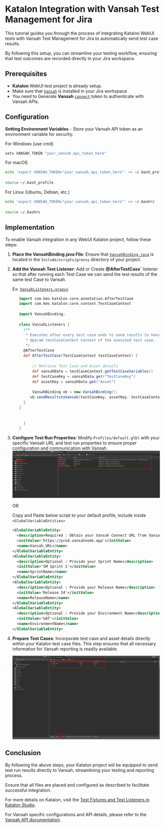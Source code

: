 # Katalon Integration with Vansah Test Management for Jira

This tutorial guides you through the process of integrating Katalon WebUI tests with Vansah Test Management for Jira to automatically send test case results. 

By following this setup, you can streamline your testing workflow, ensuring that test outcomes are recorded directly in your Jira workspace.

## Prerequisites
- **Katalon** WebUI test project is already setup.
- Make sure that [`Vansah`](https://marketplace.atlassian.com/apps/1224250/vansah-test-management-for-jira?tab=overview&hosting=cloud) is installed in your Jira workspace
- You need to Generate **Vansah** [`connect`](https://docs.vansah.com/docs-base/generate-a-vansah-api-token-from-jira-cloud/) token to authenticate with Vansah APIs.
## Configuration
**Setting Environment Variables** - Store your Vansah API token as an environment variable for security. 

For Windows (use cmd)
```cmd
setx VANSAH_TOKEN "your_vansah_api_token_here"

```
For macOS
```bash
echo 'export VANSAH_TOKEN="your_vansah_api_token_here"' >> ~/.bash_profile

source ~/.bash_profile

```
For Linux (Ubuntu, Debian, etc.)
```bash
echo 'export VANSAH_TOKEN="your_vansah_api_token_here"' >> ~/.bashrc

source ~/.bashrc

``` 
## Implementation

To enable Vansah integration in any WebUI Katalon project, follow these steps:

1. **Place the VansahBinding.java File**: Ensure that [`VansahBinding.java`](/Include/scripts/groovy/VansahBinding.java) is located in the `Include/scripts/groovy` directory of your project.

2. **Add the Vansah Test Listener**: Add or Create **@AfterTestCase`** listener so that after running each Test Case we can send the test results of the same test Case to Vansah.

   Ex: [`VansahListeners.groovy`](Test%20Listeners/VansahListeners.groovy)
   ```groovy
      import com.kms.katalon.core.annotation.AfterTestCase
      import com.kms.katalon.core.context.TestCaseContext

      import VansahBinding;

      class VansahListeners {
        /**
         * Executes after every test case ends to send results to Vansah.
         * @param testCaseContext Context of the executed test case.
         */
        @AfterTestCase
        def AfterTestCase(TestCaseContext testCaseContext) {
        
            // Retrieve Test Case and Asset details
            def vansahData = testCaseContext.getTestCaseVariables()
            def testCaseKey = vansahData.get("TestCaseKey")
            def assetKey = vansahData.get("Asset")
        
            VansahBinding vb = new VansahBinding();
           vb.sendResultstoVansah(testCaseKey, assetKey, testCaseContext.getTestCaseStatus());
        }
      }

		
    	}
      }
   ```

4. **Configure Test Run Properties**: Modify `Profiles/default.glbl` with your specific Vansah URL and test run properties to ensure proper configuration and communication with Vansah.
    ![VansahVariablesinDefaultProfile](/Asset/default_profile.png)
    
    OR
    
    Copy and Paste below script to your default profile, include inside `<GlobalVariableEntities>`
    
    ```xml
    <GlobalVariableEntity>
      <description>Required : Obtain your Vansah Connect URL from Vansah Settings > Vansah API Tokens </description>
      <initValue>'https://prod.vansahnode.app'</initValue>
      <name>Vansah_URL</name>
   </GlobalVariableEntity>
   <GlobalVariableEntity>
      <description>Optional : Provide your Sprint Name</description>
      <initValue>'SM Sprint 1'</initValue>
      <name>SprintName</name>
   </GlobalVariableEntity>
   <GlobalVariableEntity>
      <description>Optional : Provide your Release Name</description>
      <initValue>'Release 24'</initValue>
      <name>ReleaseName</name>
   </GlobalVariableEntity>
   <GlobalVariableEntity>
      <description>Optional : Provide your Environment Name</description>
      <initValue>'UAT'</initValue>
      <name>EnvironmentName</name>
   </GlobalVariableEntity>
    ```

5. **Prepare Test Cases**: Incorporate test case and asset details directly within your Katalon test case files. This step ensures that all necessary information for Vansah reporting is readily available.

    ![VansahTestCaseandAssetDetails](/Asset/testCaseandAssetdetails.png)

## Conclusion

By following the above steps, your Katalon project will be equipped to send test run results directly to Vansah, streamlining your testing and reporting process. 

Ensure that all files are placed and configured as described to facilitate successful integration.

For more details on Katalon, visit the [Test Fixtures and Test Listeners in Katalon Studio](https://docs.katalon.com/katalon-studio/create-test-cases/test-fixtures-and-test-listeners-test-hooks-in-katalon-studio). 

For Vansah specific configurations and API details, please refer to the [Vansah API documentation](https://apidoc.vansah.com/).
